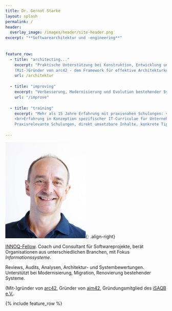 ```yaml
---
title: Dr. Gernot Starke
layout: splash
permalink: /
header:
  overlay_image: /images/header/site-header.png
excerpt: "**Softwarearchitektur und -engineering**"


feature_row:
  - title: "architecting..."
    excerpt: "Praktische Unterstützung bei Konstruktion, Entwicklung und Dokumentation Ihrer Systeme.<br>
    (Mit-)Gründer von arc42 - dem Framework für effektive Architekturkommunikation."
    url: /architektur

  - title: "improving"
    excerpt: "Verbesserung, Modernisierung und Evolution bestehender Systeme"
    url: "/improve"

  - title: "training"
    excerpt: "Mehr als 15 Jahre Erfahrung mit praxisnahen Schulungen: von Softwarearchitektur (foundation, advanced), Software-Engineering über Agilität bis zu Zeitmanagement.
    <br>Erfahrung in Konzeption spezifischer IT-Curriculae für Unternehmen, strategische Weiterbildung von IT-Personal sowie IT-Themen für Management.<br><br>
    Praxisrelevante Schulungen, direkt umsetzbare Inhalte, konkrete Tipps."

---
```


![](/images/about/gernot-400px.jpg){: .align-right}


[INNOQ-Fellow](https://www.innoq.com/de/staff/gernot-starke/).
Coach und Consultant für Softwareprojekte, berät Organisationen
aus unterschiedlichen Branchen, mit Fokus _Informationssysteme_.

Reviews, Audits, Analysen, Architektur- und Systembewertungen.
Unterstützt bei Modernisierung, Migration, Renovierung bestehender Systeme.

(Mit-)gründer von [arc42](https://arc42.org), Gründer von [aim42](https://aim42.org), Gründungsmitglied des [iSAQB e.V.](https://isaqb.org).


{% include feature_row %}

